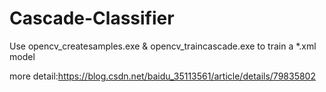 # Cascade-Classifier
Use opencv_createsamples.exe &amp; opencv_traincascade.exe to train a *.xml model


more detail:https://blog.csdn.net/baidu_35113561/article/details/79835802
